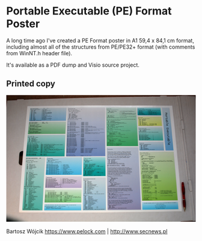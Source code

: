 # Portable Executable (PE) Format Poster

A long time ago I've created a PE Format poster in A1 59,4 x 84,1 cm format, including almost all of the structures from PE/PE32+ format (with comments from WinNT.h header file).

It's available as a PDF dump and Visio source project.

## Printed copy

![Portable Executable (PE) Format Poster](Portable-Executable-PE-Format-Poster-Photo-1.png?raw=true)

Bartosz Wójcik
https://www.pelock.com | http://www.secnews.pl
